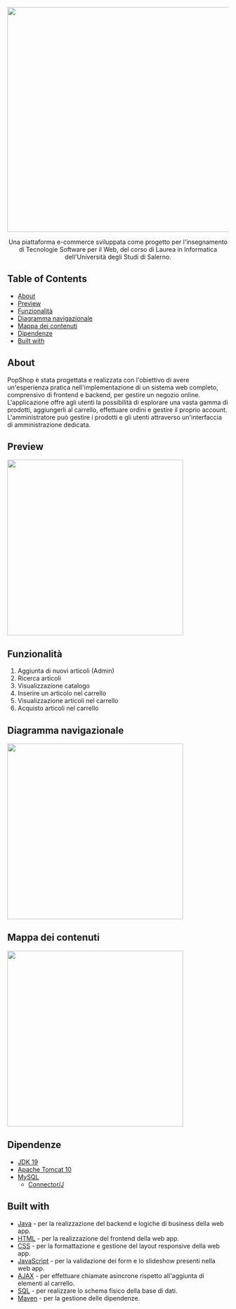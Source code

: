 <p align="center">
  <img src="https://github.com/raffaeleav/popshop/assets/114619463/a4f02382-578b-452c-8a01-93437a8e19cc" width="512" heigth="120">
</p>

<p align="center">
   Una piattaforma e-commerce sviluppata come progetto per l'insegnamento di Tecnologie Software per il Web, del corso di Laurea in Informatica dell'Università degli Studi di Salerno. 
</p>


## Table of Contents
- [About](#About)
- [Preview](#Preview)
- [Funzionalità](#Funzionalità)
- [Diagramma navigazionale](#Diagramma-navigazionale)
- [Mappa dei contenuti](#Mappa-dei-contenuti)
- [Dipendenze](#Dipendenze)
- [Built with](#Built-with)


## About 
<p>
  PopShop è stata progettata e realizzata con l'obiettivo di avere un'esperienza pratica nell'implementazione di un sistema web completo, comprensivo di frontend e backend, per gestire un negozio online.
  L'applicazione offre agli utenti la possibilità di esplorare una vasta gamma di prodotti, aggiungerli al carrello, effettuare ordini e gestire il proprio account. L'amministratore può gestire i prodotti e gli utenti
  attraverso un'interfaccia di amministrazione dedicata.
</p>


## Preview
<p>
  <img src="https://github.com/raffaeleav/popshop/assets/114619463/82b4fdf6-8242-4557-844c-822b9dac7cba" width="400" heigth="400">
</p>


## Funzionalità 
1) Aggiunta di nuovi articoli (Admin)
2) Ricerca articoli
3) Visualizzazione catalogo
4) Inserire un articolo nel carrello
5) Visualizzazione articoli nel carrello
6) Acquisto articoli nel carrello


## Diagramma navigazionale
<p>
  <img src="https://github.com/raffaeleav/popshop/assets/114619463/eee19c3e-277e-4420-930d-0769f62458c5" width="400" heigth="400">
</p>


## Mappa dei contenuti
<p>
  <img src="https://github.com/raffaeleav/popshop/assets/114619463/01d8ecdb-d7c2-4fac-9097-1b0f5dc0e3cc" width="400" heigth="400">
</p>


## Dipendenze 
- [JDK 19](https://www.oracle.com/java/technologies/downloads/#java19 "JDK 19")
- [Apache Tomcat 10](https://tomcat.apache.org/download-10.cgi)
- [MySQL](https://dev.mysql.com/downloads/installer/)
  - [Connector/J](https://dev.mysql.com/downloads/connector/j/)


## Built with
- [Java](https://www.oracle.com/java/technologies/downloads/#java19 "JDK 19") - per la realizzazione del backend e logiche di business della web app.
- [HTML](https://www.w3schools.com/html/default.asp) - per la realizzazione del frontend della web app.
- [CSS](https://www.w3schools.com/css/) - per la formattazione e gestione del layout responsive della web app.
- [JavaScript](https://www.w3schools.com/js/) - per la validazione dei form e lo slideshow presenti nella web app.
- [AJAX](https://www.w3schools.com/js/js_ajax_intro.asp) - per effettuare chiamate asincrone rispetto all'aggiunta di elementi al carrello.
- [SQL](https://www.w3schools.com/sql/) - per realizzare lo schema fisico della base di dati.
- [Maven](https://maven.apache.org/) - per la gestione delle dipendenze.
